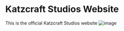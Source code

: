 # Katzcraft Studios Website
This is the official Katzcraft Studios website
![image](https://github.com/Castmax1311/katzcraft-studios-website/assets/109237939/8f634eb3-ef2b-483e-9428-0619e40d784b)

